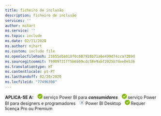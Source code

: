 ```yaml
---
title: ficheiro de inclusão
description: ficheiro de inclusão
services: ''
author: mihart
ms.service: ''
ms.topic: include
ms.date: 02/11/2020
ms.author: mihart
ms.custom: include file
ms.openlocfilehash: 21655eba010f0c687928b71a6e499d74cca7289d
ms.sourcegitcommit: f9909731ff5b6b69cdc58e9abf2025b7dee0e536
ms.translationtype: HT
ms.contentlocale: pt-PT
ms.lasthandoff: 02/20/2020
ms.locfileid: "77496398"
---
```

<Token>**APLICA-SE A:** ![sim](media/yes.png)serviço Power BI para ***consumidores*** ![sim](media/yes.png)serviço Power BI para designers e programadores ![não](media/no.png)Power BI Desktop ![sim](media/yes.png)Requer licença Pro ou Premium </Token>